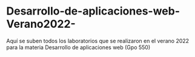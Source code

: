 # Desarrollo-de-aplicaciones-web-Verano2022-
Aquí se suben todos los laboratorios que se realizaron en el verano 2022 para la materia Desarrollo de aplicaciones web (Gpo 550)
